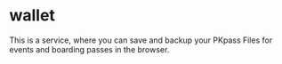 # wallet
This is a service, where you can save and backup your PKpass Files for events and boarding passes in the browser.
